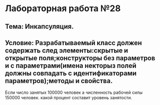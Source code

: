 # Лабораторная работа №28
## Тема: Инкапсуляция.

## Условие: Разрабатываемый класс должен содержать след элементы:скрытые и открытые поля;конструкторы без параметров и с параметрами(имена некторыз полей должны совпадать с идентификаторами параметров);методы и свойства. 
Если число занятых 100000 человек а численность рабочей силы 150000 человек. какой процент составит уровень занятости.
